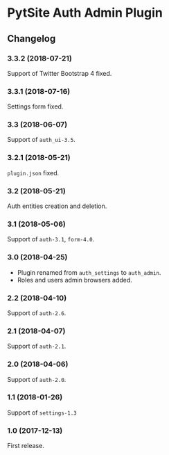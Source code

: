 # PytSite Auth Admin Plugin


## Changelog


### 3.3.2 (2018-07-21)

Support of Twitter Bootstrap 4 fixed.


### 3.3.1 (2018-07-16)

Settings form fixed.


### 3.3 (2018-06-07)

Support of `auth_ui-3.5`.


### 3.2.1 (2018-05-21)

`plugin.json` fixed.


### 3.2 (2018-05-21)

Auth entities creation and deletion.


### 3.1 (2018-05-06)

Support of `auth-3.1`, `form-4.0`.


### 3.0 (2018-04-25)

- Plugin renamed from `auth_settings` to `auth_admin`.
- Roles and users admin browsers added.


### 2.2 (2018-04-10)

Support of `auth-2.6`.


### 2.1 (2018-04-07)

Support of `auth-2.1`.


### 2.0 (2018-04-06)

Support of `auth-2.0`.


### 1.1 (2018-01-26)

Support of `settings-1.3`


### 1.0 (2017-12-13)

First release.
